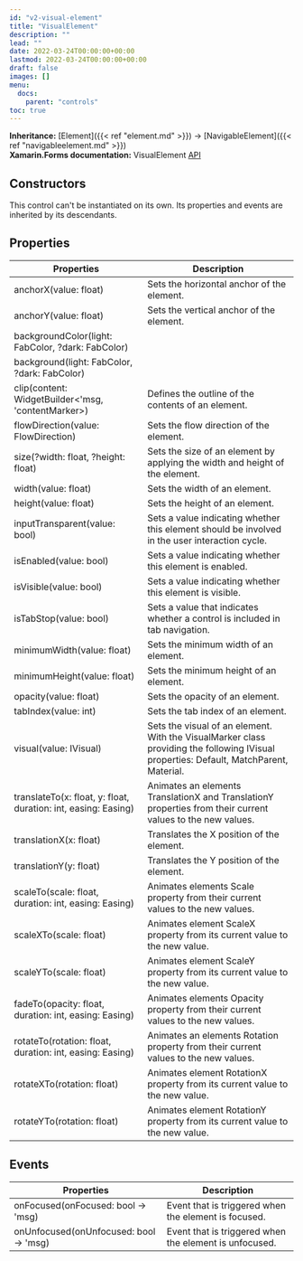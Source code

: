 ```yaml
---
id: "v2-visual-element"
title: "VisualElement"
description: ""
lead: ""
date: 2022-03-24T00:00:00+00:00
lastmod: 2022-03-24T00:00:00+00:00
draft: false
images: []
menu:
  docs:
    parent: "controls"
toc: true
---
```


**Inheritance:** [Element]({{< ref "element.md" >}}) -> [NavigableElement]({{< ref "navigableelement.md" >}})  
**Xamarin.Forms documentation:** VisualElement [API](https://docs.microsoft.com/en-us/dotnet/api/xamarin.forms.visualelement)

## Constructors

This control can't be instantiated on its own. Its properties and events are inherited by its descendants.

## Properties

| Properties | Description |
|--|--|
| anchorX(value: float) | Sets the horizontal anchor of the element. |
| anchorY(value: float) | Sets the vertical anchor of the element. |
| backgroundColor(light: FabColor, ?dark: FabColor) | | Sets the background color depending if light or dark mode |
| background(light: FabColor, ?dark: FabColor) | | Sets the background color depending if light or dark mode |
| clip(content: WidgetBuilder<'msg, 'contentMarker>) | Defines the outline of the contents of an element.
| flowDirection(value: FlowDirection) | Sets the flow direction of the element. |
| size(?width: float, ?height: float) | Sets the size of an element by applying the width and height of the element. |
| width(value: float) | Sets the width of an element. |
| height(value: float) | Sets the height of an element. |
| inputTransparent(value: bool) | Sets a value indicating whether this element should be involved in the user interaction cycle. |
| isEnabled(value: bool) | Sets a value indicating whether this element is enabled. |
| isVisible(value: bool) | Sets a value indicating whether this element is visible. |
| isTabStop(value: bool) | Sets a value that indicates whether a control is included in tab navigation. |
| minimumWidth(value: float) | Sets the minimum width of an element. |
| minimumHeight(value: float) | Sets the minimum height of an element. |
| opacity(value: float) | Sets the opacity of an element. |
| tabIndex(value: int) | Sets the tab index of an element. |
| visual(value: IVisual) | Sets the visual of an element. With the VisualMarker class providing the following IVisual properties: Default, MatchParent, Material. |
| translateTo(x: float, y: float, duration: int, easing: Easing) | Animates an elements TranslationX and TranslationY properties from their current values to the new values. |
| translationX(x: float) | Translates the X position of the element. |
| translationY(y: float) | Translates the Y position of the element. |
| scaleTo(scale: float, duration: int, easing: Easing) | Animates elements Scale property from their current values to the new values. |
| scaleXTo(scale: float) | Animates element ScaleX property from its current value to the new value. |
| scaleYTo(scale: float) | Animates element ScaleY property from its current value to the new value. |
| fadeTo(opacity: float, duration: int, easing: Easing) | Animates elements Opacity property from their current values to the new values. |
| rotateTo(rotation: float, duration: int, easing: Easing) | Animates an elements Rotation property from their current values to the new values. |
| rotateXTo(rotation: float) | Animates element RotationX property from its current value to the new value. |
| rotateYTo(rotation: float) | Animates element RotationY property from its current value to the new value. |

## Events

| Properties | Description |
|--|--|
| onFocused(onFocused: bool -> 'msg) | Event that is triggered when the element is focused. |
| onUnfocused(onUnfocused: bool -> 'msg) | Event that is triggered when the element is unfocused. |
